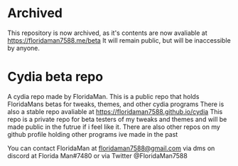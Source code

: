 # Archived 
This repository is now archived, as it's contents are now avaliable at https://floridaman7588.me/beta
It will remain public, but will be inaccessible by anyone.

# Cydia beta repo
A cydia repo made by FloridaMan.
This is a public repo that holds FloridaMans betas for tweaks, themes, and other cydia programs
There is also a stable repo avaliable at https://floridaman7588.github.io/cydia
This repo is a private repo for beta testers of my tweaks and themes and will be made public in the futrue if i feel like it.
There are also other repos on my github profile holding other programs ive made in the past



You can contact FloridaMan at floridaman7588@gmail.com
via dms on discord at Florida Man#7480
or via Twitter @FloridaMan7588
